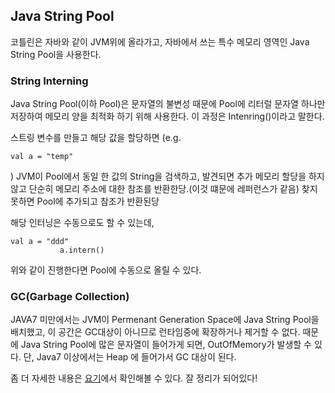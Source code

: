 ## Java String Pool

 코틀린은 자바와 같이 JVM위에 올라가고, 자바에서 쓰는 특수 메모리 영역인 Java String Pool을 사용한다.


### String Interning

  Java String Pool(이하 Pool)은 문자열의 불변성 때문에 Pool에 리터럴 문자열 하나만 저장하여 메모리 양을 최적화 하기 위해 사용한다. 이 과정은 Intenring()이라고 말한다.
 
 스트링 변수를 만들고 해당 값을 할당하면 (e.g. 
 ```
 val a = "temp" 
 ```
) JVM이 Pool에서 동일 한 값의 String을 검색하고, 발견되면 추가 메모리 할당을 하지 않고 단순히 메모리 주소에 대한 참조를 반환한당.(이것 떄문에 레퍼런스가 같음) 찾지 못하면 Pool에 추가되고 참조가 반환된당
 
 해당 인터닝은 수동으로도 할 수 있는데, 
 
 ```
 val a = "ddd"
            a.intern()

 ```
 위와 같이 진행한다면 Pool에 수동으로 올릴 수 있다.
 
### GC(Garbage Collection)

JAVA7 미만에서는 JVM이 Permenant Generation Space에 Java String Pool을 배치했고, 이 공간은 GC대상이 아니므로 런타임중에 확장하거나 제거할 수 없다. 때문에 Java String Pool에 많은 문자열이 들어가게 되면, OutOfMemory가 발생할 수 있다. 단, Java7 이상에서는 Heap 에 들어가서 GC 대상이 된다.


좀 더 자세한 내용은 [요기](https://www.baeldung.com/java-string-pool)에서 확인해볼 수 있다. 잘 정리가 되어있다!